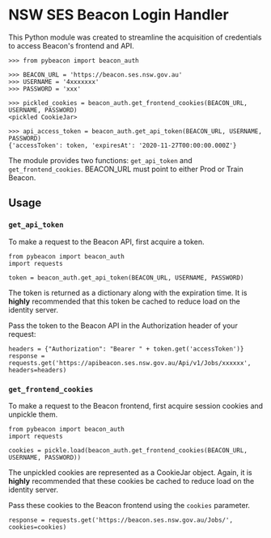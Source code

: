 # NSW SES Beacon Login Handler

This Python module was created to streamline the acquisition of credentials to access Beacon's frontend and API.

```
>>> from pybeacon import beacon_auth

>>> BEACON_URL = 'https://beacon.ses.nsw.gov.au'
>>> USERNAME = '4xxxxxxx'
>>> PASSWORD = 'xxx'

>>> pickled_cookies = beacon_auth.get_frontend_cookies(BEACON_URL, USERNAME, PASSWORD)
<pickled CookieJar>

>>> api_access_token = beacon_auth.get_api_token(BEACON_URL, USERNAME, PASSWORD)
{'accessToken': token, 'expiresAt': '2020-11-27T00:00:00.000Z'}

```

The module provides two functions: `get_api_token` and `get_frontend_cookies`. BEACON_URL must point to either Prod or Train Beacon.

## Usage
### `get_api_token`

To make a request to the Beacon API, first acquire a token.

```
from pybeacon import beacon_auth
import requests

token = beacon_auth.get_api_token(BEACON_URL, USERNAME, PASSWORD)
```

The token is returned as a dictionary along with the expiration time. It is **highly** recommended that this token be cached to reduce load on the identity server.

Pass the token to the Beacon API in the Authorization header of your request:

```
headers = {"Authorization": "Bearer " + token.get('accessToken')}
response = requests.get('https://apibeacon.ses.nsw.gov.au/Api/v1/Jobs/xxxxxx', headers=headers)
```

### `get_frontend_cookies`

To make a request to the Beacon frontend, first acquire session cookies and unpickle them.

```
from pybeacon import beacon_auth
import requests

cookies = pickle.load(beacon_auth.get_frontend_cookies(BEACON_URL, USERNAME, PASSWORD))
```

The unpickled cookies are represented as a CookieJar object. Again, it is **highly** recommended that these cookies be cached to reduce load on the identity server.

Pass these cookies to the Beacon frontend using the `cookies` parameter.

```
response = requests.get('https://beacon.ses.nsw.gov.au/Jobs/', cookies=cookies)
```

